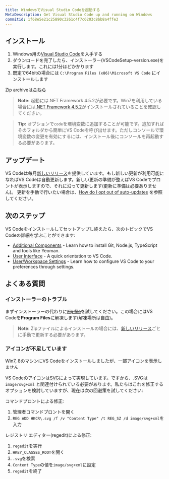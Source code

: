 ```yaml
---
title: WindowsでVisual Studio Codeを起動する
MetaDescription: Get Visual Studio Code up and running on Windows
commitid: 1f68e5e21c25890c3261c4f7c6203c8bb8a4ffe3
---
```


## インストール

1. Windows用の[Visual Studio Code](https://go.microsoft.com/fwlink/?LinkID=534107)を入手する
2. ダウンロードを完了したら、インストーラー(VSCodeSetup-version.exe)を実行します。これには1分ほどかかります
3. 既定で64bitの場合には `C:\Program Files (x86)\Microsoft VS Code` にインストールします

Zip archiveは~~[こちら](/docs/?dv=winzip)~~

>**Note:** 起動には.NET Framework 4.5.2が必要です。Win7を利用している場合には[.NET Framework 4.5.2](https://www.microsoft.com/en-us/download/details.aspx?id=42643)がインストールされていることを確認してください。

>**Tip:** オプションで`code`を環境変数に追加することが可能です。追加すればそのフォルダから簡単にVS Codeを呼び出せます。ただしコンソールで環境変数の変更を有効にするには、インストール後にコンソールを再起動する必要があります。

## アップデート

VS Codeは毎月[新しいリリース](/updates)を提供しています。もし新しい更新が利用可能になればVS Codeは自動更新します。新しい更新の準備が整えばVS Codeでプロントが表示しますので、それに沿って更新します(更新に準備は必要ありません)。 更新を手動で行いたい場合は、[How do I opt out of auto-updates](/docs/supporting/faq.md#how-do-i-opt-out-of-vs-code-autoupdates) を参照してください。

## 次のステップ

VS Codeをインストールしてセットアップし終えたら、次のトピックでVS Codeの詳細を学ぶことができます:

* [Additional Components](/docs/setup/additional-components.md) - Learn how to install Git, Node.js, TypeScript and tools like Yeoman.
* [User Interface](/docs/getstarted/userinterface.md) - A quick orientation to VS Code.
* [User/Workspace Settings](/docs/getstarted/settings.md) - Learn how to configure VS Code to your preferences through settings.

## よくある質問

### インストーラーのトラブル

まずインストーラーの代わりに~~[zip file](/docs/?dv=winzip)~~を試してください。この場合にはVS Codeを**Program Files**に解凍します(解凍場所は自由)。

>**Note:** Zipファイルによるインストールの場合には、[新しいリリース](/updates)ごとに手動で更新する必要があります。

### アイコンが不足しています

Win7, 8のマシンにVS Codeをインストールしましたが、一部アイコンを表示しません

VS Codeのアイコンは[SVG](https://ja.wikipedia.org/wiki/Scalable_Vector_Graphics)によって実現しています。ですから、.SVGは `image/svg+xml` と関連付けられている必要があります。私たちはこれを修正するオプションを検討していますが、現在は次の回避策を試してください:

コマンドプロントによる修正:

1. 管理者コマンドプロントを開く
2. `REG ADD HKCR\.svg /f /v "Content Type" /t REG_SZ /d image/svg+xml`を入力

レジストリ エディター(regedit)による修正:

1. `regedit`を実行
2. `HKEY_CLASSES_ROOT`を開く
3. `.svg`を検索
4. `Content Type`の値を`image/svg+xml`に設定
5. `regedit`を終了
